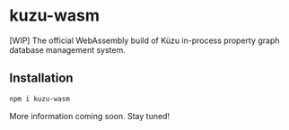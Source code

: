 # kuzu-wasm
[WIP] The official WebAssembly build of Kùzu in-process property graph database management system.

## Installation
```bash
npm i kuzu-wasm
```

More information coming soon. Stay tuned!
